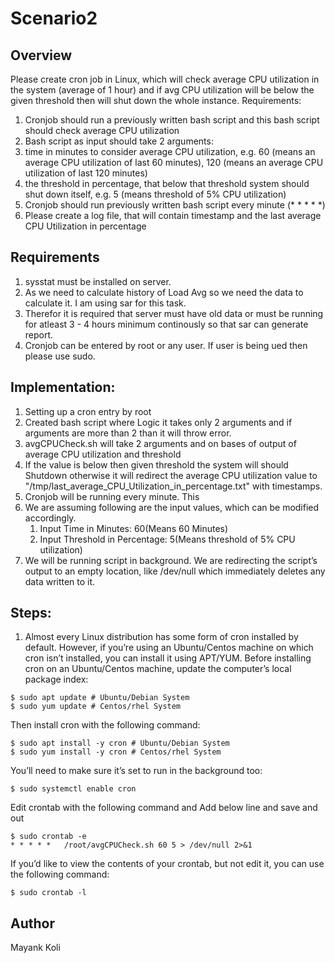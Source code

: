 # Scenario2

## Overview 

Please create cron job in Linux, which will check average CPU utilization in the system (average
of 1 hour) and if avg CPU utilization will be below the given threshold then will shut down the
whole instance.
Requirements:
1. Cronjob should run a previously written bash script and this bash script should check
average CPU utilization
2. Bash script as input should take 2 arguments:
  1. time in minutes to consider average CPU utilization, e.g. 60 (means an average CPU utilization of last 60 minutes), 120 (means an average CPU utilization of last 120 minutes)
  2. the threshold in percentage, that below that threshold system should shut down     itself, e.g. 5 (means threshold of 5% CPU utilization)
3. Cronjob should run previously written bash script every minute (* * * * *)
4. Please create a log file, that will contain timestamp and the last average CPU Utilization
in percentage


## Requirements
1. sysstat must be installed on server.
2. As we need to calculate history of Load Avg so we need the data to calculate it. I am using sar for this task. 
2. Therefor it is required that server must have old data or must be running for atleast 3 - 4 hours minimum continously so that sar can generate report. 
3. Cronjob can be entered by root or any user. If user is being ued then please use sudo. 


## Implementation:
1. Setting up a cron entry by root
2. Created bash script where Logic it takes only 2 arguments and if arguments are more than 2 than it will throw error.
3. avgCPUCheck.sh will take 2 arguments and on bases of output of average CPU utilization and threshold
4. If the value is below then given threshold the system will should Shutdown otherwise it will redirect the average CPU utilization value to "/tmp/last_average_CPU_Utilization_in_percentage.txt" with timestamps. 
5. Cronjob will be running every minute. This
6. We are assuming following are the input values, which can be modified accordingly. 
   1. Input Time in Minutes: 60(Means 60 Minutes)
   2. Input Threshold in Percentage: 5(Means threshold of 5% CPU utilization)
7. We will be running script in background. We are redirecting the script’s output to an empty location, like /dev/null which immediately deletes any data written to it.

## Steps:

1. Almost every Linux distribution has some form of cron installed by default. However, if you’re using an Ubuntu/Centos machine on which cron isn’t installed, you can install it using APT/YUM. Before installing cron on an Ubuntu/Centos machine, update the computer’s local package index:
```
$ sudo apt update # Ubuntu/Debian System
$ sudo yum update # Centos/rhel System
```

Then install cron with the following command:
```
$ sudo apt install -y cron # Ubuntu/Debian System
$ sudo yum install -y cron # Centos/rhel System
```

You’ll need to make sure it’s set to run in the background too:
```
$ sudo systemctl enable cron
```
Edit crontab with the following command and Add below line and save and out
```
$ sudo crontab -e
* * * * *   /root/avgCPUCheck.sh 60 5 > /dev/null 2>&1
```

If you’d like to view the contents of your crontab, but not edit it, you can use the following command:
```
$ sudo crontab -l
```

## Author
Mayank Koli